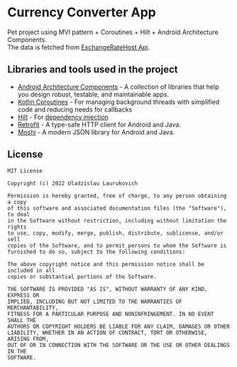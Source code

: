 
# Currency Converter App

Pet project using MVI pattern + Coroutines + Hilt + Android Architecture Components.\
The data is fetched from [ExchangeRateHost Api](https://exchangerate.host/#/).

## Libraries and tools used in the project

 - [Android Architecture Components](https://developer.android.com/topic/architecture?authuser=1) - A collection of libraries that help you design robust, testable, and maintainable apps.
 - [Kotlin Coroutines](https://kotlinlang.org/docs/coroutines-overview.html) - For managing background threads with simplified code and reducing needs for callbacks
 - [Hilt](https://developer.android.com/training/dependency-injection/hilt-android) - For [dependency injection](https://developer.android.com/training/dependency-injection)
 - [Retrofit](https://square.github.io/retrofit/) - A type-safe HTTP client for Android and Java.
 - [Moshi](https://github.com/square/moshi) - A modern JSON library for Android and Java.
## License

```
MIT License

Copyright (c) 2022 Uladzislau Laurukovich

Permission is hereby granted, free of charge, to any person obtaining a copy
of this software and associated documentation files (the "Software"), to deal
in the Software without restriction, including without limitation the rights
to use, copy, modify, merge, publish, distribute, sublicense, and/or sell
copies of the Software, and to permit persons to whom the Software is
furnished to do so, subject to the following conditions:

The above copyright notice and this permission notice shall be included in all
copies or substantial portions of the Software.

THE SOFTWARE IS PROVIDED "AS IS", WITHOUT WARRANTY OF ANY KIND, EXPRESS OR
IMPLIED, INCLUDING BUT NOT LIMITED TO THE WARRANTIES OF MERCHANTABILITY,
FITNESS FOR A PARTICULAR PURPOSE AND NONINFRINGEMENT. IN NO EVENT SHALL THE
AUTHORS OR COPYRIGHT HOLDERS BE LIABLE FOR ANY CLAIM, DAMAGES OR OTHER
LIABILITY, WHETHER IN AN ACTION OF CONTRACT, TORT OR OTHERWISE, ARISING FROM,
OUT OF OR IN CONNECTION WITH THE SOFTWARE OR THE USE OR OTHER DEALINGS IN THE
SOFTWARE.
```